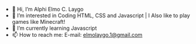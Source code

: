 - 👋 Hi, I’m Alphi Elmo C. Laygo
- 👀 I’m interested in Coding HTML, CSS and Javascript | I Also like to play games like Minecraft!
- 🌱 I’m currently learning Javascript
- 📫 How to reach me: E-mail: elmolaygo.1@gmail.com
